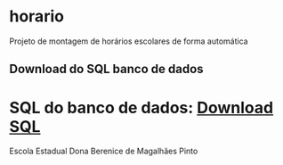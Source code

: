 # horario
Projeto de montagem de horários escolares de forma automática


## Download do SQL banco de dados

SQL do banco de dados:
[Download SQL](https://github.com/mlealprof/horario/database/escola.sql)
=======

Escola Estadual Dona Berenice de Magalhães Pinto
